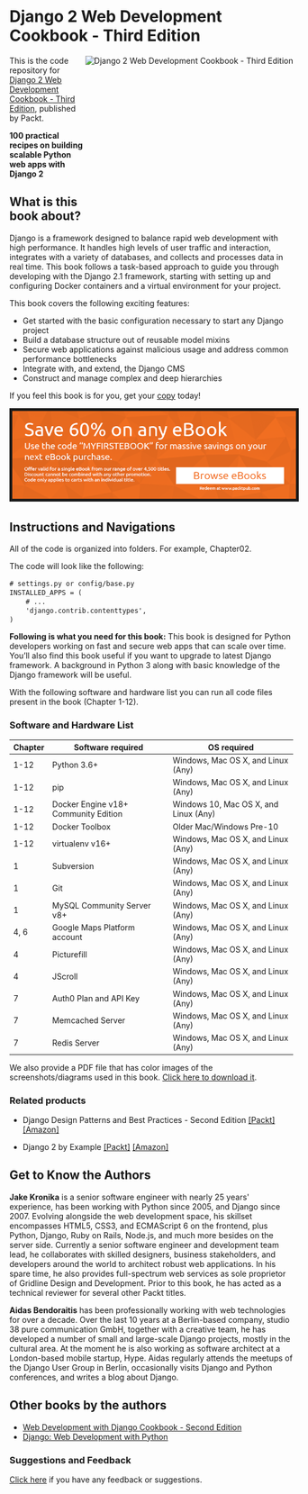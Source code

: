# Django 2 Web Development Cookbook - Third Edition

<a href="https://www.packtpub.com/web-development/django-2-web-development-cookbook-third-edition?utm_source=GitHub&utm_medium=repository&utm_campaign=9781788290920"><img src="https://www.packtpub.com/sites/default/files/B09432_New_cover.png" alt="Django 2 Web Development Cookbook - Third Edition" height="256px" align="right"></a>

This is the code repository for [Django 2 Web Development Cookbook - Third Edition](https://www.packtpub.com/web-development/django-2-web-development-cookbook-third-edition?utm_source=GitHub&utm_medium=repository&utm_campaign=9781788290920), published by Packt.

**100 practical recipes on building scalable Python web apps with Django 2**

## What is this book about?
Django is a framework designed to balance rapid web development with high performance. It handles high levels of user traffic and interaction, integrates with a variety of databases, and collects and processes data in real time. This book follows a task-based approach to guide you through developing with the Django 2.1 framework, starting with setting up and configuring Docker containers and a virtual environment for your project.

This book covers the following exciting features: 
* Get started with the basic configuration necessary to start any Django project
* Build a database structure out of reusable model mixins
* Secure web applications against malicious usage and address common performance bottlenecks
* Integrate with, and extend, the Django CMS
* Construct and manage complex and deep hierarchies

If you feel this book is for you, get your [copy](https://www.amazon.com/dp/1788837681) today!

<a href="https://www.packtpub.com/?utm_source=github&utm_medium=banner&utm_campaign=GitHubBanner"><img src="https://raw.githubusercontent.com/PacktPublishing/GitHub/master/GitHub.png" 
alt="https://www.packtpub.com/" border="5" /></a>


## Instructions and Navigations
All of the code is organized into folders. For example, Chapter02.

The code will look like the following:
```
# settings.py or config/base.py
INSTALLED_APPS = ( 
    # ... 
    'django.contrib.contenttypes',
) 
```

**Following is what you need for this book:**
This book is designed for Python developers working on fast and secure web apps that can scale over time. You’ll also find this book useful if you want to upgrade to latest Django framework. A background in Python 3 along with basic knowledge of the Django framework will be useful.

With the following software and hardware list you can run all code files present in the book (Chapter 1-12).

### Software and Hardware List

| Chapter  | Software required                   | OS required                        |
| -------- | ------------------------------------| -----------------------------------|
| 1-12     | Python 3.6+                         | Windows, Mac OS X, and Linux (Any) |
| 1-12     | pip                                 | Windows, Mac OS X, and Linux (Any) |
| 1-12     | Docker Engine v18+ Community Edition| Windows 10, Mac OS X, and Linux (Any) |
| 1-12     | Docker Toolbox                      | Older Mac/Windows Pre-10 |
| 1-12     | virtualenv v16+                     | Windows, Mac OS X, and Linux (Any) |
| 1        | Subversion                          | Windows, Mac OS X, and Linux (Any) |
| 1        | Git                                 | Windows, Mac OS X, and Linux (Any) |
| 1        | MySQL Community Server v8+          | Windows, Mac OS X, and Linux (Any) |
| 4, 6     | Google Maps Platform account        | Windows, Mac OS X, and Linux (Any) |
| 4        | Picturefill                         | Windows, Mac OS X, and Linux (Any) |
| 4        | JScroll                             | Windows, Mac OS X, and Linux (Any) |
| 7        | Auth0 Plan and API Key              | Windows, Mac OS X, and Linux (Any) |
| 7        | Memcached Server                    | Windows, Mac OS X, and Linux (Any) |
| 7        | Redis Server                        | Windows, Mac OS X, and Linux (Any) |


We also provide a PDF file that has color images of the screenshots/diagrams used in this book. [Click here to download it](https://www.packtpub.com/sites/default/files/downloads/9781788837682_ColorImages.pdf).


### Related products <Other books you may enjoy>
* Django Design Patterns and Best Practices - Second Edition [[Packt]](https://www.packtpub.com/web-development/django-design-patterns-and-best-practices-second-edition?utm_source=GitHub&utm_medium=repository&utm_campaign=9781788831345) [[Amazon]](https://www.amazon.com/dp/1788831349)

* Django 2 by Example [[Packt]](https://www.packtpub.com/application-development/django-2-example?utm_source=GitHub&utm_medium=repository&utm_campaign=9781788472487) [[Amazon]](https://www.amazon.com/dp/1788472489)

## Get to Know the Authors
**Jake Kronika**
is a senior software engineer with nearly 25 years' experience, has been working with Python since 2005, and Django since 2007. Evolving alongside the web development space, his skillset encompasses HTML5, CSS3, and ECMAScript 6 on the frontend, plus Python, Django, Ruby on Rails, Node.js, and much more besides on the server side.
Currently a senior software engineer and development team lead, he collaborates with skilled designers, business stakeholders, and developers around the world to architect robust web applications. In his spare time, he also provides full-spectrum web services as sole proprietor of Gridline Design and Development.
Prior to this book, he has acted as a technical reviewer for several other Packt titles.

**Aidas Bendoraitis**
 has been professionally working with web technologies for over a decade. Over the last 10 years at a Berlin-based company, studio 38 pure communication GmbH, together with a creative team, he has developed a number of small and large-scale Django projects, mostly in the cultural area. At the moment he is also working as software architect at a London-based mobile startup, Hype.
Aidas regularly attends the meetups of the Django User Group in Berlin, occasionally visits Django and Python conferences, and writes a blog about Django.



## Other books by the authors
* [Web Development with Django Cookbook - Second Edition](https://www.packtpub.com/web-development/web-development-django-cookbook-second-edition?utm_source=GitHub&utm_medium=repository&utm_campaign=9781785886775)
* [Django: Web Development with Python](https://www.packtpub.com/web-development/django-web-development-python?utm_source=GitHub&utm_medium=repository&utm_campaign=9781787121386)

### Suggestions and Feedback
[Click here](https://docs.google.com/forms/d/e/1FAIpQLSdy7dATC6QmEL81FIUuymZ0Wy9vH1jHkvpY57OiMeKGqib_Ow/viewform) if you have any feedback or suggestions.
